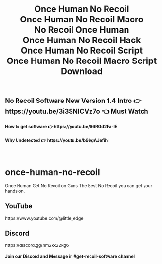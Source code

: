 
<h1 align="center">
  <br>
  Once Human No Recoil
  <br>
  Once Human No Recoil Macro
  <br>
  No Recoil Once Human
  <br>
  Once Human  No Recoil Hack
  <br>
  Once Human No Recoil Script
  <br>
  Once Human No Recoil Macro Script Download
</h1>

<br>
<h2>No Recoil Software New Version 1.4 Intro  👉 https://youtu.be/3i3SNICVz7o 👈 Must Watch</h2>
<h4>How to get software 👉 https://youtu.be/66RGd2Fa-IE </h4>
<h4>Why Undetected 👉 https://youtu.be/b96gAJefihI </h4>
<br>

# once-human-no-recoil
Once Human Get No Recoil on Guns The Best No Recoil you can get your hands on.

<h2>YouTube</h2>
https://www.youtube.com/@little_edge
<br>
<h2>Discord</h2>
https://discord.gg/nm2kk22kg6
<h4>Join our Discord and Message in #get-recoil-software channel</h4>










